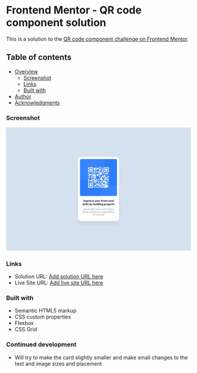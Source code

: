 # Frontend Mentor - QR code component solution

This is a solution to the [QR code component challenge on Frontend Mentor](https://www.frontendmentor.io/challenges/qr-code-component-iux_sIO_H).

## Table of contents

- [Overview](#overview)
  - [Screenshot](#screenshot)
  - [Links](#links)
  - [Built with](#built-with)
- [Author](#author)
- [Acknowledgments](#acknowledgments)

### Screenshot

![](design/desktop-design.jpg)

### Links

- Solution URL: [Add solution URL here](https://github.com/Mirage042/QR-code-project)
- Live Site URL: [Add live site URL here](https://mirage042.github.io/QR-code-project/)

### Built with

- Semantic HTML5 markup
- CSS custom properties
- Flexbox
- CSS Grid

### Continued development

- Will try to make the card slightly smaller and make small changes to the text and image sizes and placement
